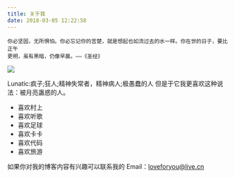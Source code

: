 ```yaml
---
title: 关于我
date: 2018-03-05 12:22:58
---
```

	你必坚固，无所惧怕。你必忘记你的苦楚，就是想起也如流过去的水一样。你在世的日子，要比正午
	更明，虽有黑暗，仍像早晨。——《圣经》
![](http://img.lunatic.wang/TIM%E5%9B%BE%E7%89%8720180305163859_gaitubao_com_310x400.png)

Lunatic:疯子;狂人;精神失常者，精神病人;极愚蠢的人
但是于它我更喜欢这种说法：被月亮蛊惑的人。

* 喜欢村上<br/>
* 喜欢听歌<br/>
* 喜欢足球<br/>
* 喜欢卡卡<br/>	
* 喜欢代码<br/>
* 喜欢旅游<br/>

如果你对我的博客内容有兴趣可以联系我的
Email：loveforyou@live.cn 
